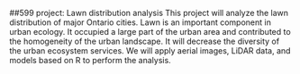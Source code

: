 ##599 project: Lawn distribution analysis
This project will analyze the lawn distribution of major Ontario cities. Lawn is an important component in urban ecology. It occupied a large part of the urban area and contributed to the homogeneity of the urban landscape. It will decrease the diversity of the urban ecosystem services. We will apply aerial images, LiDAR data, and models based on R to perform the analysis. 
